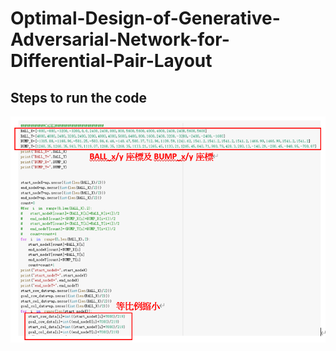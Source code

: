 # Optimal-Design-of-Generative-Adversarial-Network-for-Differential-Pair-Layout
## Steps to run the code
![image](https://github.com/Chien-chia-yen/Optimal-Design-of-Generative-Adversarial-Network-for-Differential-Pair-Layout/blob/main/pic/pic1.PNG)

